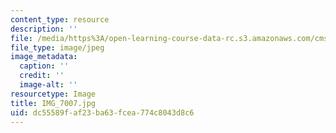 ```yaml
---
content_type: resource
description: ''
file: /media/https%3A/open-learning-course-data-rc.s3.amazonaws.com/cms-631-data-storytelling-studio-climate-change-spring-2017/dc55589faf23ba63fcea774c8043d8c6_IMG_7007.jpg
file_type: image/jpeg
image_metadata:
  caption: ''
  credit: ''
  image-alt: ''
resourcetype: Image
title: IMG_7007.jpg
uid: dc55589f-af23-ba63-fcea-774c8043d8c6
---
```

